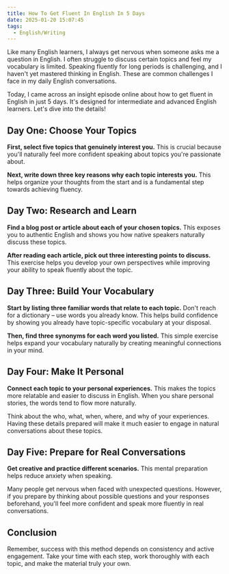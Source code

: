 ```yaml
---
title: How To Get Fluent In English In 5 Days
date: 2025-01-20 15:07:45
tags: 
  - English/Writing
---
```


Like many English learners, I always get nervous when someone asks me a question in English. I often struggle to discuss certain topics and feel my vocabulary is limited. Speaking fluently for long periods is challenging, and I haven't yet mastered thinking in English. These are common challenges I face in my daily English conversations.

Today, I came across an insight episode online about how to get fluent in English in just 5 days. It's designed for intermediate and advanced English learners. Let's dive into the details!

## Day One: Choose Your Topics

**First, select five topics that genuinely interest you.** This is crucial because you'll naturally feel more confident speaking about topics you're passionate about.

**Next, write down three key reasons why each topic interests you.** This helps organize your thoughts from the start and is a fundamental step towards achieving fluency.

## Day Two: Research and Learn

**Find a blog post or article about each of your chosen topics.** This exposes you to authentic English and shows you how native speakers naturally discuss these topics.

**After reading each article, pick out three interesting points to discuss.** This exercise helps you develop your own perspectives while improving your ability to speak fluently about the topic.

## Day Three: Build Your Vocabulary

**Start by listing three familiar words that relate to each topic.** Don't reach for a dictionary – use words you already know. This helps build confidence by showing you already have topic-specific vocabulary at your disposal.

**Then, find three synonyms for each word you listed.** This simple exercise helps expand your vocabulary naturally by creating meaningful connections in your mind.

## Day Four: Make It Personal

**Connect each topic to your personal experiences.** This makes the topics more relatable and easier to discuss in English. When you share personal stories, the words tend to flow more naturally.

Think about the who, what, when, where, and why of your experiences. Having these details prepared will make it much easier to engage in natural conversations about these topics.

## Day Five: Prepare for Real Conversations

**Get creative and practice different scenarios.** This mental preparation helps reduce anxiety when speaking.

Many people get nervous when faced with unexpected questions. However, if you prepare by thinking about possible questions and your responses beforehand, you'll feel more confident and speak more fluently in real conversations.

## Conclusion

Remember, success with this method depends on consistency and active engagement. Take your time with each step, work thoroughly with each topic, and make the material truly your own.
